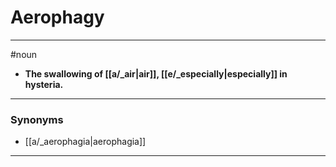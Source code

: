 # Aerophagy
---
#noun
- **The swallowing of [[a/_air|air]], [[e/_especially|especially]] in hysteria.**
---
### Synonyms
- [[a/_aerophagia|aerophagia]]
---
